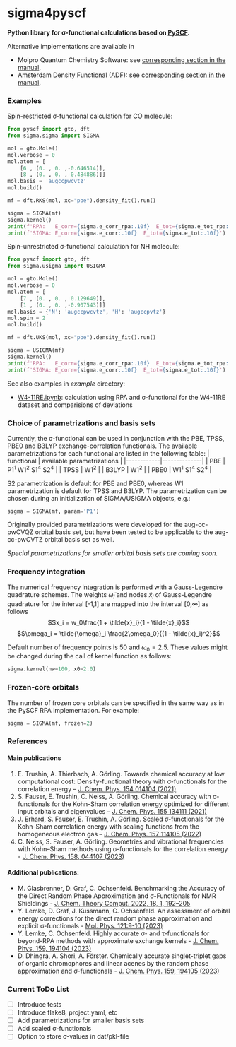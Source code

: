 # sigma4pyscf

**Python library for σ-functional calculations based on [PySCF](https://pyscf.org/).** 

Alternative implementations are available in
- Molpro Quantum Chemistry Software: see [corresponding section in the manual](https://www.molpro.net/manual/doku.php?id=kohn-sham_random-phase_approximation#rirpa_program).
- Amsterdam Density Functional (ADF): see [corresponding section in the manual](https://www.scm.com/doc/ADF/Input/Density_Functional.html#sigma-functional).

### Examples
Spin-restricted σ-functional calculation for CO molecule:
```python
from pyscf import gto, dft
from sigma.sigma import SIGMA

mol = gto.Mole()
mol.verbose = 0
mol.atom = [
    [6 , (0. , 0. ,-0.646514)],
    [8 , (0. , 0. , 0.484886)]]
mol.basis = 'augccpwcvtz'
mol.build()

mf = dft.RKS(mol, xc="pbe").density_fit().run()

sigma = SIGMA(mf)
sigma.kernel()
print(f'RPA:   E_corr={sigma.e_corr_rpa:.10f}  E_tot={sigma.e_tot_rpa:.10f}')
print(f'SIGMA: E_corr={sigma.e_corr:.10f}  E_tot={sigma.e_tot:.10f}')

```
Spin-unrestricted σ-functional calculation for NH molecule:
```python
from pyscf import gto, dft
from sigma.usigma import USIGMA

mol = gto.Mole()
mol.verbose = 0
mol.atom = [
    [7 , (0. , 0. , 0.129649)],
    [1 , (0. , 0. ,-0.907543)]]
mol.basis = {'N': 'augccpwcvtz', 'H': 'augccpvtz'}
mol.spin = 2
mol.build()

mf = dft.UKS(mol, xc="pbe").density_fit().run()

sigma = USIGMA(mf)
sigma.kernel()
print(f'RPA:   E_corr={sigma.e_corr_rpa:.10f}  E_tot={sigma.e_tot_rpa:.10f}')
print(f'SIGMA: E_corr={sigma.e_corr:.10f}  E_tot={sigma.e_tot:.10f}')
```
See also examples in *example* directory:
- [W4-11RE.ipynb](https://github.com/EgorTrushin/sigma4pyscf/blob/main/examples/W4-11RE/W4-11RE.ipynb): calculation using RPA and σ-functional for the W4-11RE dataset and comparisions of deviations

### Choice of parametrizations and basis sets
Currently, the σ-functional can be used in conjunction with the PBE, TPSS,  PBE0 and B3LYP exchange-correlation functionals. The available parametrizations for each functional are listed in the following table:
| functional | available parametrizations |
|------------|--------------|
| PBE        | P1<sup>1</sup> W1<sup>2</sup> S1<sup>4</sup> S2<sup>4</sup>  |
| TPSS       | W1<sup>2</sup> |
| B3LYP      | W1<sup>2</sup> |
| PBE0       | W1<sup>1</sup> S1<sup>4</sup> S2<sup>4</sup> |

S2 parametrization is default for PBE and PBE0, whereas W1 parametrization is default for TPSS and B3LYP. The parametrization can be chosen during an initialization of SIGMA/USIGMA objects, e.g.:
```python
sigma = SIGMA(mf, param='P1')
```
Originally provided parametrizations were developed for the aug-cc-pwCVQZ orbital basis set, but have been tested to be applicable to the aug-cc-pwCVTZ orbital basis set as well.

*Special parametrizations for smaller orbital basis sets are coming soon.*

### Frequency integration
The numerical frequency integration is performed with a Gauss-Legendre quadrature schemes. The weights $\tilde{\omega}_i$ and nodes $\tilde{x}_i$ of Gauss-Legendre quadrature for the interval [-1,1] are mapped into the interval [0,∞] as follows
$$x_i = w_0\frac{1 + \tilde{x}_i}{1 - \tilde{x}_i}$$
$$\omega_i = \tilde{\omega}_i \frac{2\omega_0}{(1 - \tilde{x}_i)^2}$$

Default number of frequency points is 50 and $\omega_0=2.5$. These values might be changed during the call of kernel function as follows:
```python
sigma.kernel(nw=100, x0=2.0)
```

### Frozen-core orbitals
The number of frozen core orbitals can be specified in the same way as in the PySCF RPA implementation. For example:
```python
sigma = SIGMA(mf, frozen=2)
```

### References
#### Main publications
1. E. Trushin, A. Thierbach, A. Görling. Towards chemical accuracy at low computational cost: Density-functional theory with σ-functionals for the correlation energy – [J. Chem. Phys. 154 014104 (2021)](https://doi.org/10.1063/5.0026849)
2. S. Fauser, E. Trushin, C. Neiss, A. Görling. Chemical accuracy with σ-functionals for the Kohn-Sham correlation energy optimized for different input orbitals and eigenvalues – [J. Chem. Phys. 155 134111 (2021)](https://doi.org/10.1063/5.0059641)
3. J. Erhard, S. Fauser, E. Trushin, A. Görling. Scaled σ-functionals for the Kohn-Sham correlation energy with scaling functions from the homogeneous electron gas – [J. Chem. Phys. 157 114105 (2022)](https://doi.org/10.1063/5.0101641)
4. C. Neiss, S. Fauser, A. Görling. Geometries and vibrational frequencies with Kohn–Sham methods using σ-functionals for the correlation energy - [J. Chem. Phys. 158, 044107 (2023)](https://doi.org/10.1063/5.0129524)
#### Additional publications:
- M. Glasbrenner, D. Graf, C. Ochsenfeld. Benchmarking the Accuracy of the Direct Random Phase Approximation and σ-Functionals for NMR Shieldings - [J. Chem. Theory Comput. 2022, 18, 1, 192–205](https://doi.org/10.1021/acs.jctc.1c00866)
- Y. Lemke, D. Graf, J. Kussmann, C. Ochsenfeld. An assessment of orbital energy corrections for the direct random phase approximation and explicit σ-functionals - [Mol. Phys. 121:9-10 (2023)](https://doi.org/10.1080/00268976.2022.2098862)
- Y. Lemke, C. Ochsenfeld. Highly accurate σ- and τ-functionals for beyond-RPA methods with approximate exchange kernels - [J. Chem. Phys. 159, 194104 (2023)](https://doi.org/10.1063/5.0173042)
- D. Dhingra, A. Shori, A. Förster. Chemically accurate singlet-triplet gaps of organic chromophores and linear acenes by the random phase approximation and σ-functionals - [J. Chem. Phys. 159, 194105 (2023)](https://doi.org/10.1063/5.0177528)

### Current ToDo List
- [ ] Introduce tests
- [ ] Introduce flake8, project.yaml, etc
- [ ] Add parametrizations for smaller basis sets
- [ ] Add scaled σ-functionals
- [ ] Option to store σ-values in dat/pkl-file

